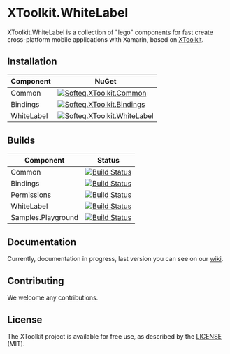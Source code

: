 # XToolkit.WhiteLabel

XToolkit.WhiteLabel is a collection of "lego" components for fast create cross-platform mobile applications with Xamarin, based on [XToolkit](https://github.com/Softeq/XToolkit).

## Installation

Component | NuGet
----------|--------
Common    | [![Softeq.XToolkit.Common](https://img.shields.io/nuget/v/Softeq.XToolkit.Common.svg)](https://www.nuget.org/packages/Softeq.XToolkit.Common)
Bindings  | [![Softeq.XToolkit.Bindings](https://img.shields.io/nuget/v/Softeq.XToolkit.Bindings.svg)](https://www.nuget.org/packages/Softeq.XToolkit.Bindings)
WhiteLabel  | [![Softeq.XToolkit.WhiteLabel](https://img.shields.io/nuget/v/Softeq.XToolkit.WhiteLabel.svg)](https://www.nuget.org/packages/Softeq.XToolkit.WhiteLabel)

## Builds

Component | Status    
----------|-------
Common    | [![Build Status](https://dev.azure.com/SofteqDevelopment/Toolkit/_apis/build/status/XToolkit.Common?branchName=master)](https://dev.azure.com/SofteqDevelopment/Toolkit/_build/latest?definitionId=28&branchName=master)
Bindings  | [![Build Status](https://dev.azure.com/SofteqDevelopment/Toolkit/_apis/build/status/XToolkit.Bindings?branchName=master)](https://dev.azure.com/SofteqDevelopment/Toolkit/_build/latest?definitionId=31&branchName=master)
Permissions | [![Build Status](https://dev.azure.com/SofteqDevelopment/Toolkit/_apis/build/status/XToolkit.Bindings?branchName=master)](https://dev.azure.com/SofteqDevelopment/Toolkit/_build/latest?definitionId=31&branchName=master)
WhiteLabel | [![Build Status](https://dev.azure.com/SofteqDevelopment/Toolkit/_apis/build/status/XToolkit.Whitelabel?branchName=master)](https://dev.azure.com/SofteqDevelopment/Toolkit/_build/latest?definitionId=30&branchName=master)
Samples.Playground | [![Build Status](https://dev.azure.com/SofteqDevelopment/Toolkit/_apis/build/status/Samples.Playground?branchName=master)](https://dev.azure.com/SofteqDevelopment/Toolkit/_build/latest?definitionId=39&branchName=master)

## Documentation

Currently, documentation in progress, last version you can see on our [wiki](https://github.com/Softeq/XToolkit.WhiteLabel/wiki).

## Contributing

We welcome any contributions.

## License

The XToolkit project is available for free use, as described by the [LICENSE](/LICENSE) (MIT).
